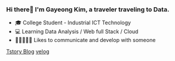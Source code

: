 ### Hi there👋 I'm Gayeong Kim, a traveler traveling to Data. 

- 🎓 College Student - Industrial ICT Technology
- 💻 Learning Data Analysis / Web full Stack / Cloud
- 👩🏼‍🤝‍👩🏻 Likes to communicate and develop with someone

[Tstory Blog](https://traveler-gabang2.tistory.com/)
[velog](https://velog.io/@gabang2)
